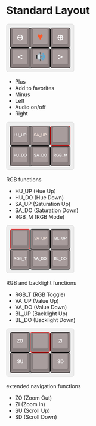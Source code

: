 ﻿# Standard Layout

![Layer0](images/layer0.png)

+ Plus
+ Add to favorites
+ Minus
+ Left
+ Audio on/off
+ Right

![Layer1](images/layer1.png)

RGB functions
+ HU_UP (Hue Up)
+ HU_DO (Hue Down)
+ SA_UP (Saturation Up)
+ SA_DO (Saturation Down)
+ RGB_M (RGB Mode)

![Layer2](images/layer2.png)

RGB and backlight functions
+ RGB_T (RGB Toggle)
+ VA_UP (Value Up)
+ VA_DO (Value Down)
+ BL_UP (Backlight Up)
+ BL_DO (Backlight Down)

![Layer3](images/layer3.png)

extended navigation functions
+ ZO (Zoom Out)
+ ZI (Zoom In)
+ SU (Scroll Up)
+ SD (Scroll Down)
